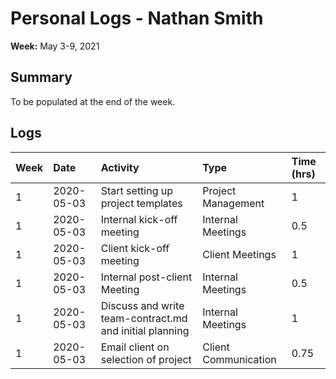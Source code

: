 # Personal Logs - Nathan Smith

**Week:** May 3-9, 2021
## Summary

To be populated at the end of the week.

## Logs

| Week | Date | Activity | Type | Time (hrs) |
| :--- | :--- | :--- | :--- | :--- |
| 1 | 2020-05-03 | Start setting up project templates | Project Management | 1 |
| 1 | 2020-05-03 | Internal kick-off meeting | Internal Meetings | 0.5 |
| 1 | 2020-05-03 | Client kick-off meeting | Client Meetings | 1 |
| 1 | 2020-05-03 | Internal post-client Meeting | Internal Meetings | 0.5 |
| 1 | 2020-05-03 | Discuss and write team-contract.md and initial planning | Internal Meetings | 1 |
| 1 | 2020-05-03 | Email client on selection of project | Client Communication | 0.75 |

